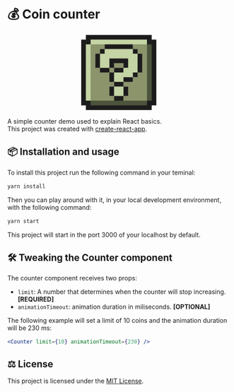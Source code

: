 # 💰 Coin counter

<p align="center">
  <img height="170" src="./src/components/mysteryBlock/ActiveBlock.svg" alt="Mystery Block"/>
</p>

A simple counter demo used to explain React basics.
<br />
This project was created with [create-react-app](https://github.com/facebook/create-react-app).

## 📦 Installation and usage

To install this project run the following command in your teminal: 
```bash
yarn install
```
Then you can play around with it, in your local development environment, with the following command:
```bash
yarn start
```

This project will start in the port 3000 of your localhost by default.


## 🛠️ Tweaking the Counter component

The counter component receives two props: 
* ```limit```: A number that determines when the counter will stop increasing. **[REQUIRED]**
* ```animationTimeout```: animation duration in miliseconds. **[OPTIONAL]**

The following example will set a limit of 10 coins and the animation duration will be 230 ms:
```jsx
<Counter limit={10} animationTimeout={230} />
```

## ⚖️ License

This project is licensed under the [MIT License](https://raw.githubusercontent.com/cblnco/coin-counter/master/LICENSE).
